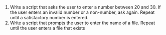 1. Write a script that asks the user to enter a number between 20 and 30. If the user
enters an invalid number or a non-number, ask again. Repeat until a satisfactory
number is entered.
2. Write a script that prompts the user to enter the name of a file. Repeat until the
user enters a file that exists
